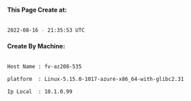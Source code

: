 
   
#### This Page Create at:

```bash

2022-08-16 - 21:35:53 UTC

```

#### Create By Machine:

```bash

Host Name : fv-az208-535

platform  : Linux-5.15.0-1017-azure-x86_64-with-glibc2.31

Ip Local  : 10.1.0.99

```

